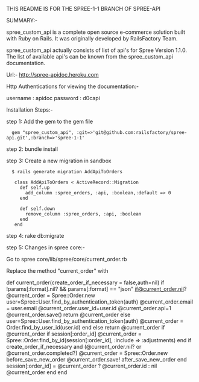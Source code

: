 THIS README IS FOR THE SPREE-1-1 BRANCH OF SPREE-API 

SUMMARY:-

spree_custom_api is a complete open source e-commerce solution built with Ruby on Rails. It was originally developed by RailsFactory Team.

spree_custom_api  actually consists of list of api's for Spree Version 1.1.0. The list of available api's can be known from the spree_custom_api documentation.
 
Url:- http://spree-apidoc.heroku.com

Http Authentications for viewing the documentation:-

 username : apidoc
 password : d0capi


Installation Steps:-

 step 1: Add the gem to the gem file

      gem "spree_custom_api", :git=>'git@github.com:railsfactory/spree-api.git',:branch=>'spree-1-1'

 step 2: bundle install

 step 3: Create a new migration in sandbox
      
      $ rails generate migration AddApiToOrders 

       class AddApiToOrders < ActiveRecord::Migration
         def self.up
           add_column :spree_orders, :api, :boolean,:default => 0
         end

         def self.down
           remove_column :spree_orders, :api, :boolean
         end
       end

 step 4: rake db:migrate

 step 5: Changes in spree core:-
 
   Go to spree core/lib/spree/core/current_order.rb

   Replace the method "current_order" with 
  
   def current_order(create_order_if_necessary = false,auth=nil)
      if !params[:format].nil? && params[:format] == "json" 
        if@current_order.nil?
          @current_order = Spree::Order.new
          user=Spree::User.find_by_authentication_token(auth)
          @current_order.email = user.email
          @current_order.user_id=user.id
          @current_order.api=1
          @current_order.save()
        return @current_order
      else
        user=Spree::User.find_by_authentication_token(auth)
        @current_order = Order.find_by_user_id(user.id)
      end
      else
        return @current_order if @current_order
        if session[:order_id]
          @current_order = Spree::Order.find_by_id(session[:order_id], :include => :adjustments)
        end
        if create_order_if_necessary and (@current_order.nil? or @current_order.completed?)
          @current_order = Spree::Order.new
          before_save_new_order
          @current_order.save!
          after_save_new_order
        end
        session[:order_id] = @current_order ? @current_order.id : nil
        @current_order
      end
      end

 

